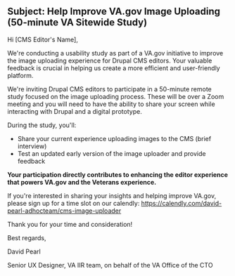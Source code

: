 ## Subject: Help Improve VA.gov Image Uploading (50-minute VA Sitewide Study)

Hi [CMS Editor's Name],

We're conducting a usability study as part of a VA.gov initiative to improve the image uploading experience for Drupal CMS editors. Your valuable feedback is crucial in helping us create a more efficient and user-friendly platform.

We're inviting Drupal CMS editors to participate in a 50-minute remote study focused on the image uploading process.  These will be over a Zoom meeting and you will need to have the ability to share your screen while interacting with Drupal and a digital prototype. 

During the study, you'll:

- Share your current experience uploading images to the CMS (brief interview)
- Test an updated early version of the image uploader and provide feedback

**Your participation directly contributes to enhancing the editor experience that powers VA.gov and the Veterans experience.**

If you're interested in sharing your insights and helping improve VA.gov, please sign up for a time slot on our calendly: https://calendly.com/david-pearl-adhocteam/cms-image-uploader

Thank you for your time and consideration!

Best regards,

David Pearl

Senior UX Designer, VA IIR team, on behalf of the VA Office of the CTO
